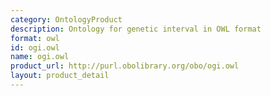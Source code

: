 ```yaml
---
category: OntologyProduct
description: Ontology for genetic interval in OWL format
format: owl
id: ogi.owl
name: ogi.owl
product_url: http://purl.obolibrary.org/obo/ogi.owl
layout: product_detail
---
```

